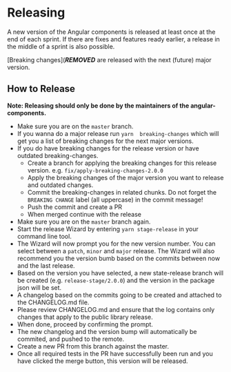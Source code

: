 # Releasing

A new version of the Angular components is released at least once at the end of each sprint. If there are fixes and features ready earlier, a release in the middle of a sprint is also possible.

[Breaking changes](***REMOVED*** are released with the next (future) major version.

## How to Release
**Note: Releasing should only be done by the maintainers of the angular-components.**

* Make sure you are on the `master` branch.
* If you wanna do a major release run `yarn  breaking-changes` which will get you a list of breaking changes for the next major versions.
* If you do have breaking changes for the release version or have outdated breaking-changes.
  * Create a branch for applying the breaking changes for this release version. e.g. `fix/apply-breaking-changes-2.0.0`
  * Apply the breaking changes of the major version you want to release and outdated changes.
  * Commit the breaking-changes in related chunks. Do not forget the `BREAKING CHANGE` label (all uppercase) in the commit message!
  * Push the commit and create a PR
  * When merged continue with the release
* Make sure you are on the `master` branch again.
* Start the release Wizard by entering `yarn stage-release` in your command line tool.
* The Wizard will now prompt you for the new version number. You can select between a `patch`, `minor` and `major` release. The Wizard will also recommend you the version bumb based on the commits between now and the last release.
* Based on the version you have selected, a new state-release branch will be created (e.g. `release-stage/2.0.0`) and the version in the package json will be set.
* A changelog based on the commits going to be created and attached to the CHANGELOG.md file.
* Please review CHANGELOG.md and ensure that the log contains only changes that apply to the public library release.
* When done, proceed by confirming the prompt.
* The new changelog and the version bump will automatically be commited, and pushed to the remote.
* Create a new PR from this branch against the master.
* Once all required tests in the PR have successfully been run and you have clicked the merge button, this version will be released.
